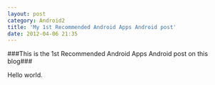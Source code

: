 ```yaml
---
layout: post
category: Android2
title: 'My 1st Recommended Android Apps Android post'
date: 2012-04-06 21:35
---
```

###This is the 1st Recommended Android Apps Android post on this blog###

Hello world.


